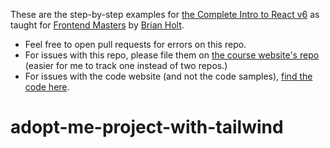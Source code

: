 These are the step-by-step examples for [the Complete Intro to React v6][citr] as taught for [Frontend Masters][fem] by [Brian Holt][twitter].

- Feel free to open pull requests for errors on this repo.
- For issues with this repo, please file them on [the course website's repo][site] (easier for me to track one instead of two repos.)
- For issues with the code website (and not the code samples), [find the code here][site].

[twitter]: https://twitter.com/holtbt
[fem]: https://www.frontendmasters.com
[citr]: https://bit.ly/react-6
[site]: https://github.com/btholt/complete-intro-to-react-v6
# adopt-me-project-with-tailwind
